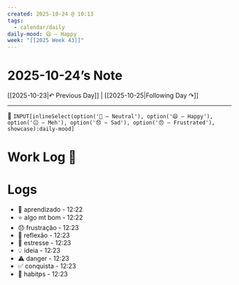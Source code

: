 ```yaml
---
created: 2025-10-24 @ 10:13
tags:
  - calendar/daily
daily-mood: 😄 – Happy
week: "[[2025 Week 43]]"
---
```

# 2025-10-24’s Note

[[2025-10-23|↶ Previous Day]] | [[2025-10-25|Following Day ↷]]

---

 🔹 `INPUT[inlineSelect(option('🙂 – Neutral'), option('😄 – Happy'), option('😐 – Meh'), option('😞 – Sad'), option('😠 – Frustrated'), showcase):daily-mood]`

# Work Log 📝




# Logs 
- 🧩 aprendizado -  12:22
- ⭐ algo mt bom - 12:22
- 😞 frustração - 12:23
- 🤔 reflexão - 12:23
- 😤 estresse - 12:23
- 💡 ideia - 12:23
- ⚠️ danger - 12:23
- ✅ conquista - 12:23
- 🌱 habitps - 12:23
